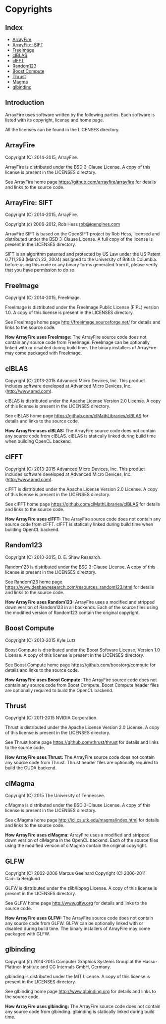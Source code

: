 # Copyrights

## Index
* [ArrayFire](#arrayfire)
* [ArrayFire: SIFT](#arrayfire-sift)
* [FreeImage](#freeimage)
* [clBLAS](#clblas)
* [clFFT](#clfft)
* [Random123](#random123)
* [Boost Compute](#boost-compute)
* [Thrust](#thrust)
* [Magma](#magma)
* [glbinding](#glbinding)

## Introduction
ArrayFire uses software written by the following parties. Each software is listed with its copyright, license and home page.

All the licenses can be found in the LICENSES directory.

## ArrayFire
Copyright (C) 2014-2015, ArrayFire.

ArrayFire is distributed under the BSD 3-Clause License. A copy of this license is present in the LICENSES directory.

See ArrayFire home page https://github.com/arrayfire/arrayfire for details and links to the source code.

## ArrayFire: SIFT
Copyright (C) 2014-2015, ArrayFire.

Copyright (c) 2006-2012, Rob Hess <rob@iqengines.com>

ArrayFire SIFT is based on the OpenSIFT project by Rob Hess, licensed and distributed under the BSD 3-Clause License. A full copy of the license is present in the LICENSES directory.

SIFT is an algorithm patented and protected by US Law under the US Patent 6,711,293 (March 23, 2004) assigned to the University of British Columbia. before using this code or any binary forms generated from it, please verify that you have permission to do so.

## FreeImage
Copyright (C) 2014-2015, FreeImage.

FreeImage is distributed under the FreeImage Public License (FIPL) version 1.0. A copy of this license is present in the LICENSES directory.

See FreeImage home page http://freeimage.sourceforge.net/ for details and links to the source code.

**How ArrayFire uses FreeImage:** The ArrayFire source code does not contain any source code from FreeImage. FreeImage can be optionally linked with or disabled during build time. The binary installers of ArrayFire may come packaged with FreeImage.

## clBLAS
Copyright (C) 2013-2015 Advanced Micro Devices, Inc.
This product includes software developed at Advanced Micro Devices, Inc. (http://www.amd.com).

clBLAS is distributed under the Apache License Version 2.0 License. A copy of this license is present in the LICENSES directory.

See clBLAS home page https://github.com/clMathLibraries/clBLAS for details and links to the source code.

**How ArrayFire uses clBLAS:** The ArrayFire source code does not contain any source code from clBLAS. clBLAS is statically linked during build time when building OpenCL backend.

## clFFT
Copyright (C) 2013-2015 Advanced Micro Devices, Inc.
This product includes software developed at Advanced Micro Devices, Inc. (http://www.amd.com).

clFFT is distributed under the Apache License Version 2.0 License. A copy of this license is present in the LICENSES directory.

See clFFT home page https://github.com/clMathLibraries/clBLAS for details and links to the source code.

**How ArrayFire uses clFFT:** The ArrayFire source code does not contain any source code from clFFT. clFFT is statically linked during build time when building OpenCL backend.

## Random123
Copyright (C) 2010-2015, D. E. Shaw Research.

Random123 is distributed under the BSD 3-Clause License. A copy of this license is present in the LICENSES directory.

See Random123 home page https://www.deshawresearch.com/resources_random123.html for details and links to the source code.

**How ArrayFire uses Random123:** ArrayFire uses a modified and stripped down version of Random123 in all backends. Each of the source files using the modified version of Random123 contain the original copyright.

## Boost Compute
Copyright (C) 2013-2015 Kyle Lutz

Boost Compute is distributed under the Boost Software License, Version 1.0 License. A copy of this license is present in the LICENSES directory.

See Boost Compute home page https://github.com/boostorg/compute for details and links to the source code.

**How ArrayFire uses Boost Compute:** The ArrayFire source code does not contain any source code from Boost Compute. Boost Compute header files are optionally required to build the OpenCL backend.

## Thrust
Copyright (C) 2011-2015 NVIDIA Corporation.

Thrust is distributed under the Apache License Version 2.0 License. A copy of this license is present in the LICENSES directory.

See Thrust home page https://github.com/thrust/thrust for details and links to the source code.

**How ArrayFire uses Thrust:** The ArrayFire source code does not contain any source code from Thrust. Thrust header files are optionally required to build the CUDA backend.

## clMagma
Copyright (C) 2015 The University of Tennessee.

clMagma is distributed under the BSD 3-Clause License. A copy of this license is present in the LICENSES directory.

See clMagma home page http://icl.cs.utk.edu/magma/index.html for details and links to the source code.

**How ArrayFire uses clMagma:** ArrayFire uses a modified and stripped down version of clMagma in the OpenCL backend. Each of the source files using the modified version of clMagma contain the original copyright.

## GLFW
Copyright (C) 2002-2006 Marcus Geelnard
Copyright (C) 2006-2011 Camilla Berglund

GLFW is distributed under the zlib/libpng License. A copy of this license is present in the LICENSES directory.

See GLFW home page http://www.glfw.org for details and links to the source code.

**How ArrayFire uses GLFW:** The ArrayFire source code does not contain any source code from GLFW. GLFW can be optionally linked with or disabled during build time. The binary installers of ArrayFire may come packaged with GLFW.

## glbinding

Copyright (c) 2014-2015 Computer Graphics Systems Group at the Hasso-Plattner-Institute and CG Internals GmbH, Germany.

glbinding is distributed under the MIT License. A copy of this license is present in the LICENSES directory.

See glbinding home page http://www.glbinding.org for details and links to the source code.

**How ArrayFire uses glbinding:** The ArrayFire source code does not contain any source code from glbinding. glbinding is statically linked during build time.
